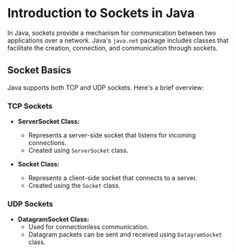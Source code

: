 # Introduction to Sockets in Java

In Java, sockets provide a mechanism for communication between two applications over a network. Java's `java.net` package includes classes that facilitate the creation, connection, and communication through sockets.

## Socket Basics

Java supports both TCP and UDP sockets. Here's a brief overview:

### TCP Sockets

- **ServerSocket Class:**
  - Represents a server-side socket that listens for incoming connections.
  - Created using `ServerSocket` class.

- **Socket Class:**
  - Represents a client-side socket that connects to a server.
  - Created using the `Socket` class.

### UDP Sockets

- **DatagramSocket Class:**
  - Used for connectionless communication.
  - Datagram packets can be sent and received using `DatagramSocket` class.

